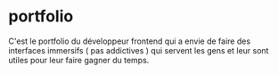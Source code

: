 # portfolio
C'est le portfolio du développeur frontend qui a envie de faire des interfaces immersifs ( pas addictives ) qui servent les gens et leur sont utiles pour leur faire gagner du temps.
